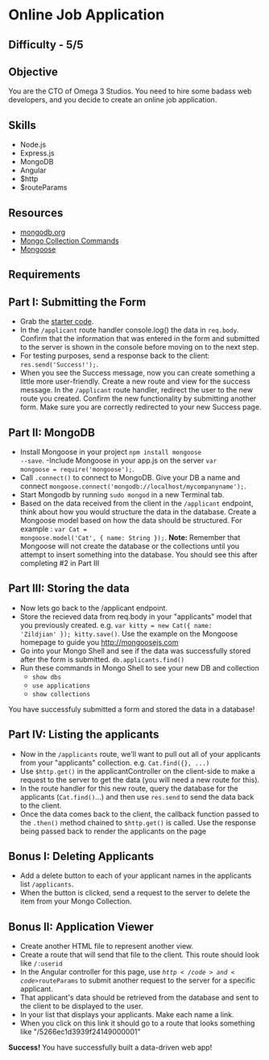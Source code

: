 Online Job Application
=========

Difficulty - 5/5
---------

Objective
--------
You are the CTO of Omega 3 Studios. You need to hire some badass web developers, and you decide to create an online job application.

Skills
------

- Node.js
- Express.js
- MongoDB
- Angular
- $http
- $routeParams

Resources
-------
- <a href="http://docs.mongodb.org/manual/contents/">mongodb.org</a>
- <a href="http://docs.mongodb.org/manual/reference/method/js-collection/">Mongo Collection Commands</a>
- <a href="http://mongoosejs.com/">Mongoose</a>

Requirements
-----------

Part I: Submitting the Form
----------------

- Grab the <a href="https://github.com/RefactorU/exercise-starters/tree/master/week7/online-job-application/starter-code">starter code</a>.
- In the <code>/applicant</code> route handler console.log() the data in <code>req.body</code>. Confirm that the information that was entered in the form and submitted to the server is shown in the console before moving on to the next step.
- For testing purposes, send a response back to the client: <code>res.send('Success!');</code>.
- When you see the Success message, now you can create something a little more user-friendly. Create a new route and view for the success message. In the <code>/applicant</code> route handler, redirect the user to the new route you created. Confirm the new functionality by submitting another form. Make sure you are correctly redirected to your new Success page.

Part II: MongoDB
---------------

- Install Mongoose in your project <code>npm install mongoose --save</code>.
-Include Mongoose in your app.js on the server <code>var mongoose = require('mongoose');</code>.
- Call <code>.connect()</code> to connect to MongoDB. Give your DB a name and connect <code>mongoose.connect('mongodb://localhost/mycompanyname');</code>.
- Start Mongodb by running <code>sudo mongod</code> in a new Terminal tab.
- Based on the data received from the client in the <code>/applicant</code> endpoint, think about how you would structure the data in the database. Create a Mongoose model based on how the data should be structured. For example : <code>var Cat = mongoose.model('Cat', { name: String });</code>.
<strong>Note:</strong> Remember that Mongoose will not create the database or the collections until you attempt to insert something into the database. You should see this after completing #2 in Part III

Part III: Storing the data
--------------

- Now lets go back to the /applicant endpoint.
- Store the recieved data from req.body in your "applicants" model that you previously created. e.g. <code>var kitty = new Cat({ name: 'Zildjian' }); kitty.save()</code>. Use the example on the Mongoose homepage to guide you http://mongoosejs.com
- Go into your Mongo Shell and see if the data was successfully stored after the form is submitted. <code>db.applicants.find()</code>
- Run these commands in Mongo Shell to see your new DB and collection
    - <code>show dbs</code>
    - <code>use applications </code>
    - <code>show collections</code>

You have successfuly submitted a form and stored the data in a database!

Part IV: Listing the applicants
---------------------

- Now in the <code>/applicants</code> route, we'll want to pull out all of your applicants from your "applicants" collection. e.g. <code>Cat.find({}, ...)</code>
- Use <code>$http.get()</code> in the applicantController on the client-side to make a request to the server to get the data (you will need a new route for this).
- In the route handler for this new route, query the database for the applicants (<code>Cat.find()</code>...) and then use <code>res.send</code> to send the data back to the client.
- Once the data comes back to the client, the callback function passed to the <code>.then()</code> method chained to <code>$http.get()</code> is called. Use the response being passed back to render the applicants on the page

Bonus I: Deleting Applicants
----------
- Add a delete button to each of your applicant names in the applicants list <code>/applicants</code>.
- When the button is clicked, send a request to the server to delete the item from your Mongo Collection.

Bonus II: Application Viewer
----------------
- Create another HTML file to represent another view.
- Create a route that will send that file to the client. This route should look like <code>/:userid</code>
- In the Angular controller for this page, use <code>$http</code> and <code>$routeParams</code> to submit another request to the server for a specific applicant.
- That applicant's data should be retrieved from the database and sent to the client to be displayed to the user.
- In your list that displays your applicants. Make each name a link.
- When you click on this link it should go to a route that looks something like "/5266ec1d3939f24149000001"

<strong>Success!</strong> You have successfully built a data-driven web app!